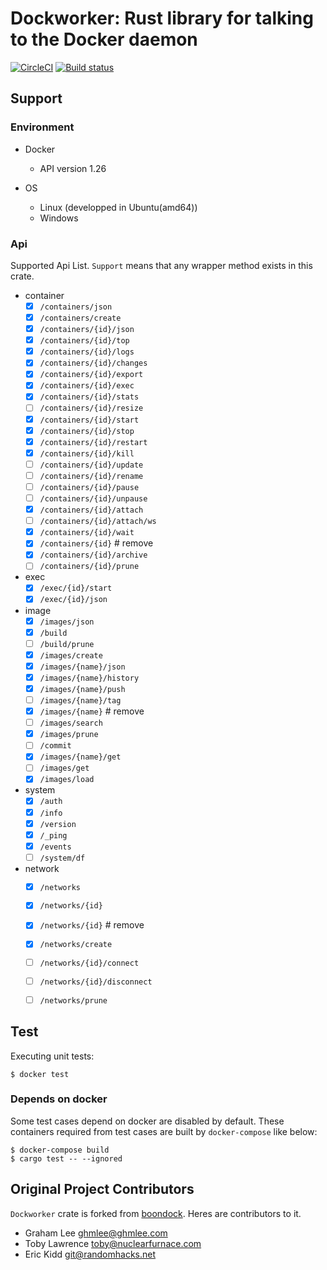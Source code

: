 # Dockworker: Rust library for talking to the Docker daemon

[![CircleCI](https://circleci.com/gh/eldesh/dockworker/tree/master.svg?style=svg)](https://circleci.com/gh/eldesh/dockworker/tree/master)
[![Build status](https://ci.appveyor.com/api/projects/status/88ut6hplkw7vtjy4/branch/master?svg=true)](https://ci.appveyor.com/project/eldesh/dockworker)

## Support

### Environment

- Docker
    - API version 1.26

- OS
    - Linux (developped in Ubuntu(amd64))
    - Windows

### Api

Supported Api List.
`Support` means that any wrapper method exists in this crate.

- container
	- [x] `/containers/json`
	- [x] `/containers/create`
	- [x] `/containers/{id}/json`
	- [x] `/containers/{id}/top`
	- [x] `/containers/{id}/logs`
	- [x] `/containers/{id}/changes`
	- [x] `/containers/{id}/export`
	- [x] `/containers/{id}/exec`
	- [x] `/containers/{id}/stats`
	- [ ] `/containers/{id}/resize`
	- [x] `/containers/{id}/start`
	- [x] `/containers/{id}/stop`
	- [x] `/containers/{id}/restart`
	- [x] `/containers/{id}/kill`
	- [ ] `/containers/{id}/update`
	- [ ] `/containers/{id}/rename`
	- [ ] `/containers/{id}/pause`
	- [ ] `/containers/{id}/unpause`
	- [x] `/containers/{id}/attach`
	- [ ] `/containers/{id}/attach/ws`
	- [x] `/containers/{id}/wait`
	- [x] `/containers/{id}` # remove
	- [x] `/containers/{id}/archive`
	- [ ] `/containers/{id}/prune`

- exec
    - [x] `/exec/{id}/start`
    - [x] `/exec/{id}/json`

- image
	- [x] `/images/json`
	- [x] `/build`
	- [ ] `/build/prune`
	- [x] `/images/create`
	- [x] `/images/{name}/json`
	- [x] `/images/{name}/history`
	- [x] `/images/{name}/push`
	- [ ] `/images/{name}/tag`
	- [x] `/images/{name}` # remove
	- [ ] `/images/search`
	- [x] `/images/prune`
	- [ ] `/commit`
	- [x] `/images/{name}/get`
	- [ ] `/images/get`
	- [x] `/images/load`

- system
	- [x] `/auth`
	- [x] `/info`
	- [x] `/version`
	- [x] `/_ping`
	- [x] `/events`
	- [ ] `/system/df`

- network
	- [x] `/networks`
	- [x] `/networks/{id}`
	- [x] `/networks/{id}` # remove
	- [x] `/networks/create`
	- [ ] `/networks/{id}/connect`
	- [ ] `/networks/{id}/disconnect`
	- [ ] `/networks/prune`


## Test

Executing unit tests:

```shell
$ docker test
```

### Depends on docker

Some test cases depend on docker are disabled by default.
These containers required from test cases are built by `docker-compose` like below:

```shell
$ docker-compose build
$ cargo test -- --ignored
```


## Original Project Contributors

`Dockworker` crate is forked from [boondock](https://github.com/faradayio/boondock).
Heres are contributors to it.

- Graham Lee <ghmlee@ghmlee.com>
- Toby Lawrence <toby@nuclearfurnace.com>
- Eric Kidd <git@randomhacks.net>

